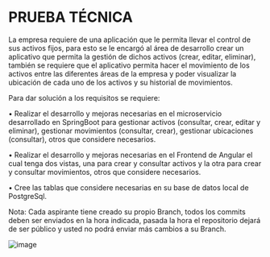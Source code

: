 # PRUEBA TÉCNICA

La empresa requiere de una aplicación que le permita llevar el control de sus activos fijos, para esto se le encargó al área de desarrollo crear un aplicativo que permita la gestión de dichos activos (crear, editar, eliminar), también se requiere que el aplicativo permita hacer el movimiento de los activos entre las diferentes áreas de la empresa y poder visualizar la ubicación de cada uno de los activos y su historial de movimientos.

Para dar solución a los requisitos se requiere:


•	Realizar el desarrollo y mejoras necesarias en el microservicio desarrollado en SpringBoot para gestionar activos (consultar, crear, editar y eliminar), gestionar movimientos (consultar, crear), gestionar ubicaciones (consultar), otros que considere necesarios.

•	Realizar el desarrollo y mejoras necesarias en el Frontend de Angular el cual tenga dos vistas, una para crear y consultar activos y la otra para crear y consultar movimientos, otros que considere necesarios.

•	Cree las tablas que considere necesarias en su base de datos local de PostgreSql.

Nota: Cada aspirante tiene creado su propio Branch, todos los commits deben ser enviados en la hora indicada, pasada la hora el repositorio dejará de ser público y usted no podrá enviar más cambios a su Branch.

![image](https://github.com/user-attachments/assets/4ba6b3fa-e328-469c-a62f-a19edb912973)
